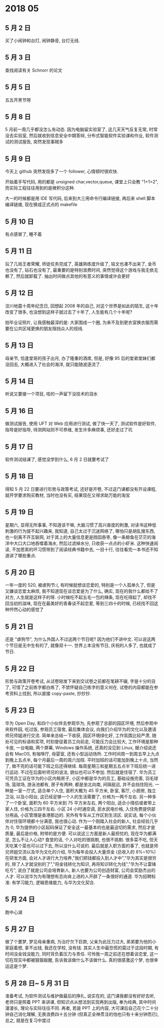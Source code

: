 # 2018 05

## 5 月 2 日
买了小闹钟和台灯, 闹钟静音, 台灯无线.

## 5 月 3 日
查找阅读有关 Schnorr 的论文

## 5 月 5 日
五五开黑节呀

## 5 月 8 日
5 月前一周几乎都没怎么有动态. 因为电脑留实验室了, 这几天天气反复无常, 时常没去实验室, 然后就收到信息安全中期答辩, 分布式智能软件实验课和作业, 软件测试的测试报告, 突然发现事贼多

## 5 月 9 日
今天上 github 突然发现多了一个 follower, 心情顿时很欢快.

开始着手写代码, 用的都是 unsigned char,vector,queue, 课堂上只会教 "1+1=2", 而实际工程往往用到的是微积分这种.

大一的时候都是用 IDE 写代码, 后来到大三用命令行编译链接, 再后来 shell 脚本编译链接, 现在换成正式点的 makefile

## 5 月 10 日
有点感冒了, 睡不着

## 5 月 11 日
玩了几局王者荣耀, 师徒任务完成了, 英雄熟练度升级了, 铭文也凑不出来了, 金币也没有了, 钻石也没有了, 最重要的是特别浪费时间, 突然觉得这个游戏与我无依无赖了, 然后就卸载了. 抽出时间做点其他的有意义的事情或许会更好

## 5 月 12 日
汶川地震十周年纪念日, 回想起 2008 年的自己, 对这个世界是如此的陌生, 这十年改变了很多, 也没想到这样子就过去了十年了, 人生能有几个十年呢?

拍毕业证照片, 让我感触最深的是: 大家围成一个圈, 为来不及到更衣室换衣服而需要在公共区域更换的朋友阻挡众人的视线.

## 5 月 13 日
母亲节, 恰逢堂哥的孩子出月, 办了隆重的酒席, 但是, 好像 95 后的堂弟堂妹们都没回去, 大概进入了社会的海洋, 就只能随波逐流了.

## 5 月 14 日
听说又要接一个项目, 哇的一声留下没技术的泪水

## 5 月 16 日
做测试报告, 使用 UFT 对 Web 应用进行测试, 做了快一天了, 测试软件是好软件, 指导是好指导, 待测网站则不可恭维, 发生许多麻烦事, 还好走过了坑

## 5 月 17 日
软件测试结课了, 感觉没学到什么, 6 月 2 日就要考试了

## 5 月 18 日
得知 5 月 22 日要进行形势与政策考试, 还好是开卷, 不过这门课都没有开设课程, 就开学要求购买教材, 当时也没有买, 结果现在又得求助万能的淘宝

## 5 月 19 日
星期六, 显得无所事事, 不知道该干嘛, 大脑习惯了高兴奋度的刺激, 对读书这种低刺激的行为提不起兴趣来, 我知道, 自己太过于沉迷网络了, 哪怕只是胡乱搜东西, 也一刻离不开互联网, 对于其上的大量信息更是囫囵吞枣, 像一条鲸鱼在茫茫的海洋中大口大口地吞噬着海水, 然后过滤掉水分, 只收获一点点的小虾米. 这种快速阅读, 不加思索的坏习惯带到了阅读经典书籍中去, 一目十行, 往往看完一本书还不知道讲了哪些重点.

## 5 月 20 日
一年一度的 520, 被虐狗节:(, 有时候挺想谈恋爱的, 特别是一个人孤单久了, 但是又嫌谈恋爱太麻烦, 我不知道现在谈恋爱是为了什么, 确实, 现在的我什么都给不了对方, 人生就是这样子的呀. 小时候吃不起五毛一包的辣条, 现在吃得起了, 却找不回当初的滋味, 现在在最美好的青春谈不起恋爱, 等到三四十的时候, 已经找不回这种怦然心动的感觉了

## 5 月 21 日
还是 "虐狗节", 为什么外国人不过这两个节日呢? 因为他们不讲中文. 可以说这两个节日是无中生有的了, 就像双十一. 世界上本没有节日, 庆祝的人多了, 也就成了节日.

## 5 月 22 日
形势与政策开卷考试, 从试卷刚发下来到交试卷之前都在笔耕不辍, 字是十分的丑了, 可惜了之前练字都白练了, 不禁怀疑自己练字的意义何在. 试卷的内容都能在参考资料上找到, 所以直接 copy-paste, 抄抄抄.

## 5 月 23 日
华为 Open Day, 和四个小伙伴去参观华为, 先参观了总部的园区环境, 然后参观中央软件园, 吃过饭, 参观员工宿舍, 最后集体会议, 向我们介绍华为的文化以及邀请师兄师姐进行交流. 简单来总结一下收获, 园区环境绿化好, 工作氛围比较严肃, 随处可见的标语和奖项, 时刻督促着员工向前走, 可能压力会比较大, 工作环境是那种卡座, 一台电脑, 两个屏幕, Windows 操作系统, 还真的没见到 Linux, 据介绍说还会有 MacOS, 有咖啡厅, 母婴室, 还有小型运动场所. 工作时间周一到周五早上九点到晚上五点半, 每个月最后一周的周六加班. 平时加班的话可能加到晚上十点, 当然了, 做不完的话可能下班之后还得继续. 每周星期三和星期五五点半下班后统一进行运动. 不过在后面听师兄的说法, 貌似也可以不参加. 然后就是住宿了. 华为员工可凭员工证在华为的小区内租房子, 小区中都是华为的员工, 基础设施完善, 羽毛球场, 篮球场, 游泳池都有, 房子有两种, 都是坐北向南, 间隔挺远, 并不会挡住阳光. 一种是一室一厅式, 适合单个人住, 面积大概为 45 平方米, 卧室, 客厅, 小厨房, 独立卫浴, 以及小阳台, 这已经足够一个人的生活需要了, 价格为一两千左右. 另一种多了一个卧室, 面积为 60 平方米到 75 平方米左右, 两个阳台, 适合小情侣或者带上家人住, 价格为三四千左右. 小区 24 小时通空调, 民水民电价格, 入住免费提供部分用品, 小区管理是香港那边的. 另外有专车从工作区到生活区. 说实话, 每个小伙伴对住宿环境都十分满意, 我也很心动. 作为一个刚踏入社会的新人, 社会经验几乎为 0, 华为提供的小区起码保证了安全这一最基本的也是最迫切的需求, 然后才是质量, 最后是价格, 附带的是方便. 可以说这三方面是新人最担忧的, 现在华为都满足, 怎么不让人心动? 食堂的话, 个人对吃的很挑剔, 也很不挑剔. 很多菜不吃, 但天天吃某个菜也可以过下去, 所以没什么可说的. 最后就是入职方面的事了, 也就是师兄师姐交流以及华为文化的介绍, 华为每年会投入大量资金 (总收入的 8%~10%) 在研发方面, 会对人才进行大力培养,"我们把钱都投入到人才中","华为其实是很穷的, 除了人才就没别的了","将金钱转化为知识, 再将知识转化为钱","华为不让雷锋吃亏", 说白了就是公司会培育新人, 新人也要为公司创造财富, 公司会奖励杰出的人才. 可以说华为为有理想有志向肯上进的人开辟了一条很好的通道. 华为招聘标准: 有学习能力, 逻辑思维能力, 与华为文化契合.

## 5 月 24 日
跑中心湖

## 5 月 27 日
做了个噩梦, 梦见母亲重病, 为治疗欠下巨款, 父亲为此压力过大, 弟弟要为他的小家庭着想, 拿不出钱, 我还在学校, 没有钱. 其实人生中最恐慌的莫过于这段时期, 有时间没金钱没能力, 同时背负着压力与责任. 可怜我一周之前还在想着谈恋爱, 这一切在现实中都被狠狠敲醒, 告诉我该做什么不该做什么. 真的很感激这个梦, 也很幸运这是个梦.

## 5 月 28 日~ 5 月 31 日
准备考试, 为软件测试与维护做最后的挣扎, 说实在的, 这门课我都没有好好去听, 老师只是照着 PPT 来讲课, 但知识点从想法到实现再到出版, 奉为经典, 其中时间漫漫长, 理论与实际往往不同. 再者, 若是 PPT 上的内容, 大可课后自己花个二十分钟自己消化理解, 无畏浪费四十五分钟 (但真正全神贯注的怕也只有十来分钟而已), 总之, 就是在复习中度过


